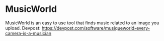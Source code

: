 # MusicWorld
MusicWorld is an easy to use tool that finds music related to an image you upload.
Devpost: https://devpost.com/software/musiqueworld-every-camera-is-a-musician
